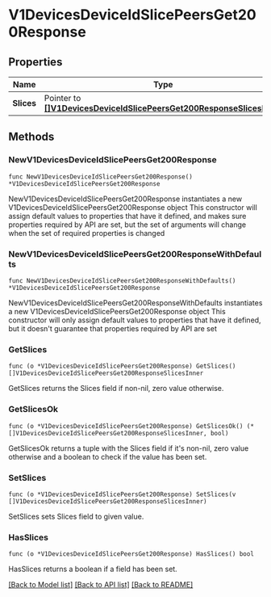 # V1DevicesDeviceIdSlicePeersGet200Response

## Properties

Name | Type | Description | Notes
------------ | ------------- | ------------- | -------------
**Slices** | Pointer to [**[]V1DevicesDeviceIdSlicePeersGet200ResponseSlicesInner**](V1DevicesDeviceIdSlicePeersGet200ResponseSlicesInner.md) |  | [optional] 

## Methods

### NewV1DevicesDeviceIdSlicePeersGet200Response

`func NewV1DevicesDeviceIdSlicePeersGet200Response() *V1DevicesDeviceIdSlicePeersGet200Response`

NewV1DevicesDeviceIdSlicePeersGet200Response instantiates a new V1DevicesDeviceIdSlicePeersGet200Response object
This constructor will assign default values to properties that have it defined,
and makes sure properties required by API are set, but the set of arguments
will change when the set of required properties is changed

### NewV1DevicesDeviceIdSlicePeersGet200ResponseWithDefaults

`func NewV1DevicesDeviceIdSlicePeersGet200ResponseWithDefaults() *V1DevicesDeviceIdSlicePeersGet200Response`

NewV1DevicesDeviceIdSlicePeersGet200ResponseWithDefaults instantiates a new V1DevicesDeviceIdSlicePeersGet200Response object
This constructor will only assign default values to properties that have it defined,
but it doesn't guarantee that properties required by API are set

### GetSlices

`func (o *V1DevicesDeviceIdSlicePeersGet200Response) GetSlices() []V1DevicesDeviceIdSlicePeersGet200ResponseSlicesInner`

GetSlices returns the Slices field if non-nil, zero value otherwise.

### GetSlicesOk

`func (o *V1DevicesDeviceIdSlicePeersGet200Response) GetSlicesOk() (*[]V1DevicesDeviceIdSlicePeersGet200ResponseSlicesInner, bool)`

GetSlicesOk returns a tuple with the Slices field if it's non-nil, zero value otherwise
and a boolean to check if the value has been set.

### SetSlices

`func (o *V1DevicesDeviceIdSlicePeersGet200Response) SetSlices(v []V1DevicesDeviceIdSlicePeersGet200ResponseSlicesInner)`

SetSlices sets Slices field to given value.

### HasSlices

`func (o *V1DevicesDeviceIdSlicePeersGet200Response) HasSlices() bool`

HasSlices returns a boolean if a field has been set.


[[Back to Model list]](../README.md#documentation-for-models) [[Back to API list]](../README.md#documentation-for-api-endpoints) [[Back to README]](../README.md)


